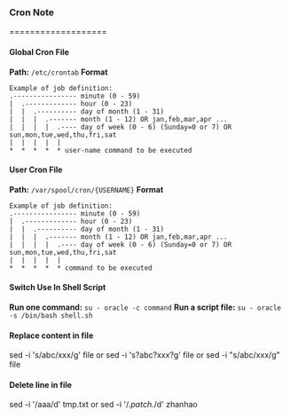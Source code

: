 ### Cron Note
===================

#### Global Cron File
**Path:** `/etc/crontab` **Format**
```
Example of job definition:
.---------------- minute (0 - 59)
|  .------------- hour (0 - 23)
|  |  .---------- day of month (1 - 31)
|  |  |  .------- month (1 - 12) OR jan,feb,mar,apr ...
|  |  |  |  .---- day of week (0 - 6) (Sunday=0 or 7) OR sun,mon,tue,wed,thu,fri,sat
|  |  |  |  |
*  *  *  *  * user-name command to be executed
```
#### User Cron File
**Path:** `/var/spool/cron/{USERNAME}` **Format**
```
Example of job definition:
.---------------- minute (0 - 59)
|  .------------- hour (0 - 23)
|  |  .---------- day of month (1 - 31)
|  |  |  .------- month (1 - 12) OR jan,feb,mar,apr ...
|  |  |  |  .---- day of week (0 - 6) (Sunday=0 or 7) OR sun,mon,tue,wed,thu,fri,sat
|  |  |  |  |
*  *  *  *  * command to be executed
```

#### Switch Use In Shell Script
**Run one command:** `su - oracle -c command`
**Run a script file:** `su - oracle -s /bin/bash shell.sh`

#### Replace content in file
sed -i 's/abc/xxx/g' file
or
sed -i 's?abc?xxx?g' file
or 
sed -i "s/abc/xxx/g" file

#### Delete line in file
sed -i '/aaa/d' tmp.txt
or
sed -i '/.*patch.*/d' zhanhao


